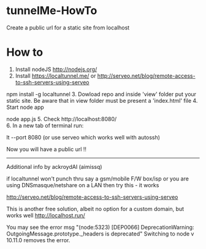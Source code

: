 tunnelMe-HowTo
==============

Create a public url for a static site from localhost


How to
======
 1. Install nodeJS http://nodejs.org/
 2. Install https://localtunnel.me/ or http://serveo.net/blog/remote-access-to-ssh-servers-using-serveo
 
 npm install -g localtunnel
 3. Dowload repo and inside 'view' folder put your static site. Be aware that in view folder
    must be present a 'index.html' file
 4. Start node app
 
 node app.js
 5. Check http://localhost:8080/      
 6. In a new tab of terminal run:
 
 lt --port 8080  (or use serveo which works well with autossh)
      
Now you will have a public url !!

------------------------------------------------------------------------------------------------------------------

Additional info by ackroydAI (aimissq)

if localtunnel won't punch thru say a gsm/mobile F/W box/isp or you are using DNSmasque/netshare on a LAN then try this - it works

http://serveo.net/blog/remote-access-to-ssh-servers-using-serveo

This is another free solution, albeit no option for a custom domain, but works well http://localhost.run/

You may see the error msg "(node:5323) [DEP0066] DeprecationWarning: OutgoingMessage.prototype._headers is deprecated"
Switching to node v 10.11.0 removes the error.

